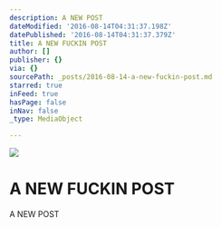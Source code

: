 ```yaml
---
description: A NEW POST
dateModified: '2016-08-14T04:31:37.198Z'
datePublished: '2016-08-14T04:31:37.379Z'
title: A NEW FUCKIN POST
author: []
publisher: {}
via: {}
sourcePath: _posts/2016-08-14-a-new-fuckin-post.md
starred: true
inFeed: true
hasPage: false
inNav: false
_type: MediaObject

---
```

![](https://the-grid-user-content.s3-us-west-2.amazonaws.com/b1998406-30c5-409b-9e4e-7f5a7e5d3cda.jpg)

# A NEW FUCKIN POST

A NEW POST